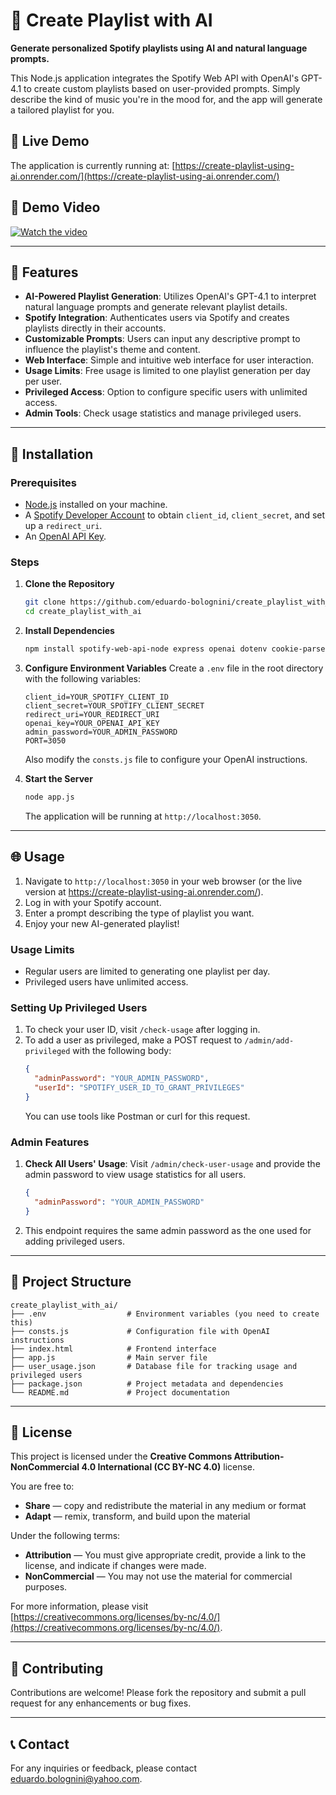# 🎿 Create Playlist with AI
**Generate personalized Spotify playlists using AI and natural language prompts.**

This Node.js application integrates the Spotify Web API with OpenAI's GPT-4.1 to create custom playlists based on user-provided prompts. Simply describe the kind of music you're in the mood for, and the app will generate a tailored playlist for you.

## 📡 Live Demo
The application is currently running at:
[https://create-playlist-using-ai.onrender.com/](https://create-playlist-using-ai.onrender.com/)

## 🎥 Demo Video
[![Watch the video](https://img.youtube.com/vi/xKmfEfM0EEc/hqdefault.jpg)](https://youtu.be/xKmfEfM0EEc)

---

## 🚀 Features
- **AI-Powered Playlist Generation**: Utilizes OpenAI's GPT-4.1 to interpret natural language prompts and generate relevant playlist details.
- **Spotify Integration**: Authenticates users via Spotify and creates playlists directly in their accounts.
- **Customizable Prompts**: Users can input any descriptive prompt to influence the playlist's theme and content.
- **Web Interface**: Simple and intuitive web interface for user interaction.
- **Usage Limits**: Free usage is limited to one playlist generation per day per user.
- **Privileged Access**: Option to configure specific users with unlimited access.
- **Admin Tools**: Check usage statistics and manage privileged users.

---

## 💪 Installation
### Prerequisites
- [Node.js](https://nodejs.org/) installed on your machine.
- A [Spotify Developer Account](https://developer.spotify.com/) to obtain `client_id`, `client_secret`, and set up a `redirect_uri`.
- An [OpenAI API Key](https://platform.openai.com/account/api-keys).

### Steps
1. **Clone the Repository**
   ```bash
   git clone https://github.com/eduardo-bolognini/create_playlist_with_ai.git
   cd create_playlist_with_ai
   ```
2. **Install Dependencies**
   ```bash
   npm install spotify-web-api-node express openai dotenv cookie-parser body-parser
   ```
3. **Configure Environment Variables**
   Create a `.env` file in the root directory with the following variables:
   ```
   client_id=YOUR_SPOTIFY_CLIENT_ID
   client_secret=YOUR_SPOTIFY_CLIENT_SECRET
   redirect_uri=YOUR_REDIRECT_URI
   openai_key=YOUR_OPENAI_API_KEY
   admin_password=YOUR_ADMIN_PASSWORD
   PORT=3050
   ```
   
   Also modify the `consts.js` file to configure your OpenAI instructions.

4. **Start the Server**
   ```bash
   node app.js
   ```
   The application will be running at `http://localhost:3050`.

---

## 🌐 Usage
1. Navigate to `http://localhost:3050` in your web browser (or the live version at https://create-playlist-using-ai.onrender.com/).
2. Log in with your Spotify account.
3. Enter a prompt describing the type of playlist you want.
4. Enjoy your new AI-generated playlist!

### Usage Limits
- Regular users are limited to generating one playlist per day.
- Privileged users have unlimited access.

### Setting Up Privileged Users
1. To check your user ID, visit `/check-usage` after logging in.
2. To add a user as privileged, make a POST request to `/admin/add-privileged` with the following body:
   ```json
   {
     "adminPassword": "YOUR_ADMIN_PASSWORD",
     "userId": "SPOTIFY_USER_ID_TO_GRANT_PRIVILEGES"
   }
   ```
   You can use tools like Postman or curl for this request.

### Admin Features
1. **Check All Users' Usage**: Visit `/admin/check-user-usage` and provide the admin password to view usage statistics for all users.
   ```json
   {
     "adminPassword": "YOUR_ADMIN_PASSWORD"
   }
   ```
2. This endpoint requires the same admin password as the one used for adding privileged users.

---

## 📁 Project Structure
```
create_playlist_with_ai/
├── .env                  # Environment variables (you need to create this)
├── consts.js             # Configuration file with OpenAI instructions
├── index.html            # Frontend interface
├── app.js                # Main server file
├── user_usage.json       # Database file for tracking usage and privileged users
├── package.json          # Project metadata and dependencies
└── README.md             # Project documentation
```

---

## 📜 License
This project is licensed under the **Creative Commons Attribution-NonCommercial 4.0 International (CC BY-NC 4.0)** license.

You are free to:
- **Share** — copy and redistribute the material in any medium or format
- **Adapt** — remix, transform, and build upon the material

Under the following terms:
- **Attribution** — You must give appropriate credit, provide a link to the license, and indicate if changes were made.
- **NonCommercial** — You may not use the material for commercial purposes.

For more information, please visit [https://creativecommons.org/licenses/by-nc/4.0/](https://creativecommons.org/licenses/by-nc/4.0/).

---

## 🤝 Contributing
Contributions are welcome! Please fork the repository and submit a pull request for any enhancements or bug fixes.

---

## 📞 Contact
For any inquiries or feedback, please contact [eduardo.bolognini@yahoo.com](mailto:eduardo.bolognini@yahoo.com).
